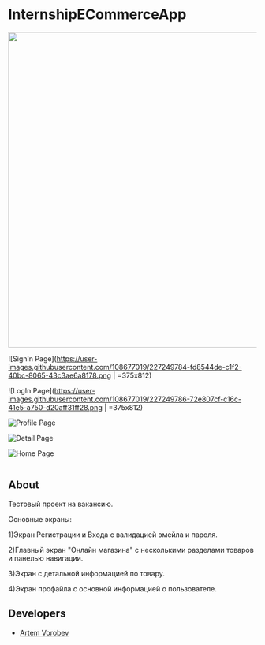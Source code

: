 # InternshipECommerceApp

<p align="center">
      <img src="https://media.giphy.com/media/EauwThrXwq0EWngOcT/giphy.gif" width="640">
</p>

<p align="center">
      
![SignIn Page](https://user-images.githubusercontent.com/108677019/227249784-fd8544de-c1f2-40bc-8065-43c3ae6a8178.png | =375x812)
      
![LogIn Page](https://user-images.githubusercontent.com/108677019/227249786-72e807cf-c16c-41e5-a750-d20aff31ff28.png | =375x812)
      
![Profile Page](https://user-images.githubusercontent.com/108677019/227249790-5570aeb4-b2d1-411f-9bb0-fa0140fee151.png)
      
![Detail Page](https://user-images.githubusercontent.com/108677019/227249796-4b3a4863-d67a-4fe9-bbbc-e1e87fe95bef.png)
      
![Home Page](https://user-images.githubusercontent.com/108677019/227249805-47794cf4-440e-4168-ba4c-71a331ae973d.png)

</p>

<p align="center">
<img src="https://komarev.com/ghpvc/?username=IHIierO&style=flat-square&color=blue" alt=""/>
</p>

## About

Тестовый проект на вакансию.

Основные экраны:

1)Экран Регистрации и Входа с валидацией эмейла и пароля.

2)Главный экран "Онлайн магазина" с несколькими разделами товаров и панелью навигации.

3)Экран с детальной информацией по товару.

4)Экран профайла с основной информацией о пользователе.

## Developers

- [Artem Vorobev](https://gist.github.com/IHIierO)
